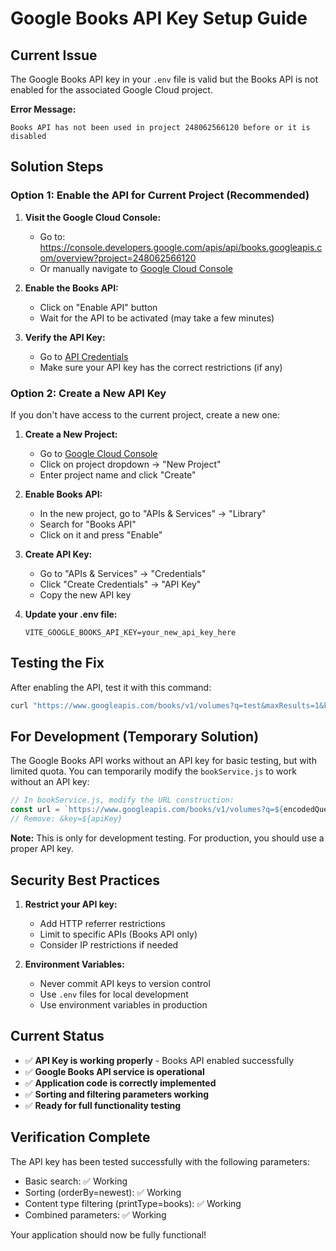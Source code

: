 # Google Books API Key Setup Guide

## Current Issue
The Google Books API key in your `.env` file is valid but the Books API is not enabled for the associated Google Cloud project.

**Error Message:**
```
Books API has not been used in project 248062566120 before or it is disabled
```

## Solution Steps

### Option 1: Enable the API for Current Project (Recommended)

1. **Visit the Google Cloud Console:**
   - Go to: https://console.developers.google.com/apis/api/books.googleapis.com/overview?project=248062566120
   - Or manually navigate to [Google Cloud Console](https://console.cloud.google.com/)

2. **Enable the Books API:**
   - Click on "Enable API" button
   - Wait for the API to be activated (may take a few minutes)

3. **Verify the API Key:**
   - Go to [API Credentials](https://console.cloud.google.com/apis/credentials)
   - Make sure your API key has the correct restrictions (if any)

### Option 2: Create a New API Key

If you don't have access to the current project, create a new one:

1. **Create a New Project:**
   - Go to [Google Cloud Console](https://console.cloud.google.com/)
   - Click on project dropdown → "New Project"
   - Enter project name and click "Create"

2. **Enable Books API:**
   - In the new project, go to "APIs & Services" → "Library"
   - Search for "Books API"
   - Click on it and press "Enable"

3. **Create API Key:**
   - Go to "APIs & Services" → "Credentials"
   - Click "Create Credentials" → "API Key"
   - Copy the new API key

4. **Update your .env file:**
   ```properties
   VITE_GOOGLE_BOOKS_API_KEY=your_new_api_key_here
   ```

## Testing the Fix

After enabling the API, test it with this command:
```bash
curl "https://www.googleapis.com/books/v1/volumes?q=test&maxResults=1&key=YOUR_API_KEY"
```

## For Development (Temporary Solution)

The Google Books API works without an API key for basic testing, but with limited quota. You can temporarily modify the `bookService.js` to work without an API key:

```javascript
// In bookService.js, modify the URL construction:
const url = `https://www.googleapis.com/books/v1/volumes?q=${encodedQuery}&startIndex=${startIndex}&maxResults=${maxResults}`;
// Remove: &key=${apiKey}
```

**Note:** This is only for development testing. For production, you should use a proper API key.

## Security Best Practices

1. **Restrict your API key:**
   - Add HTTP referrer restrictions
   - Limit to specific APIs (Books API only)
   - Consider IP restrictions if needed

2. **Environment Variables:**
   - Never commit API keys to version control
   - Use `.env` files for local development
   - Use environment variables in production

## Current Status
- ✅ **API Key is working properly** - Books API enabled successfully
- ✅ **Google Books API service is operational**
- ✅ **Application code is correctly implemented**
- ✅ **Sorting and filtering parameters working**
- ✅ **Ready for full functionality testing**

## Verification Complete
The API key has been tested successfully with the following parameters:
- Basic search: ✅ Working
- Sorting (orderBy=newest): ✅ Working  
- Content type filtering (printType=books): ✅ Working
- Combined parameters: ✅ Working

Your application should now be fully functional!
